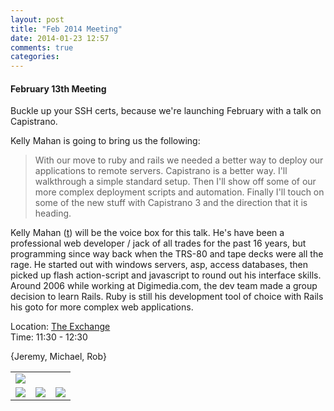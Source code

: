 ```yaml
---
layout: post
title: "Feb 2014 Meeting"
date: 2014-01-23 12:57
comments: true
categories: 
---
```

#### February 13th Meeting

Buckle up your SSH certs, because we're launching February with a talk on Capistrano.

Kelly Mahan is going to bring us the following: 

> With our move to ruby and rails we needed a better way to deploy our applications to remote servers. Capistrano is a better way. I'll walkthrough a simple standard setup. Then I'll show off some of our more complex deployment scripts and automation. Finally I'll touch on some of the new stuff with Capistrano 3 and the direction that it is heading.﻿


Kelly Mahan ([t][]) will be the voice box for this talk. He's have been a professional web developer / jack of all trades for the past 16 years, but programming since way back when the TRS-80 and tape decks were all the rage. He started out with windows servers, asp, access databases, then picked up flash action-script and javascript to round out his interface skills. Around 2006 while working at Digimedia.com, the dev team made a group decision to learn Rails. Ruby is still his development tool of choice with Rails his goto for more complex web applications.

Location: [The Exchange][exchange]  
Time: 11:30 - 12:30  

{Jeremy, Michael, Rob}

<table width="776" cellspacing="0" cellpadding="0">
<tr><td colspan="3"><img src="{{ root_url }}/images/sponsors/sponsor-bar.jpg" /></td></tr>
<tr><td><img src="{{ root_url }}/images/sponsors/half.jpg" /></td>
<td><a href="http://raisemore.com/"><img src="{{ root_url }}/images/sponsors/raisemore.jpg" /></a></td>
<td><a href="http://www.exchangeokc.com/"><img src="{{ root_url }}/images/sponsors/exchange.jpg" /></a></td></tr>
</table>


[t]: https://twitter.com/kmahan

[rsvp]: http://okcruby.org
[exchange]: http://www.exchangeokc.com/
[raisemore]: http://raisemore.com "raisemore"
[rhi]: http://www.roberthalf.com/technology/
